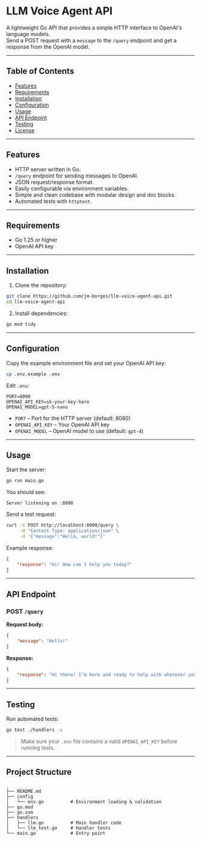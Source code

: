 # LLM Voice Agent API

A lightweight Go API that provides a simple HTTP interface to OpenAI's language models.  
Send a POST request with a `message` to the `/query` endpoint and get a response from the OpenAI model.

---

## Table of Contents

- [Features](#features)
- [Requirements](#requirements)
- [Installation](#installation)
- [Configuration](#configuration)
- [Usage](#usage)
- [API Endpoint](#api-endpoint)
- [Testing](#testing)
- [License](#license)

---

## Features

- HTTP server written in Go.
- `/query` endpoint for sending messages to OpenAI.
- JSON request/response format.
- Easily configurable via environment variables.
- Simple and clean codebase with modular design and doc blocks.
- Automated tests with `httptest`.

---

## Requirements

- Go 1.25 or higher
- OpenAI API key

---

## Installation

1. Clone the repository:

```bash
git clone https://github.com/jm-borges/llm-voice-agent-api.git
cd llm-voice-agent-api
````

2. Install dependencies:

```bash
go mod tidy
```

---

## Configuration

Copy the example environment file and set your OpenAI API key:

```bash
cp .env.example .env
```

Edit `.env`:

```
PORT=8090
OPENAI_API_KEY=sk-your-key-here
OPENAI_MODEL=gpt-5-nano
```

* `PORT` – Port for the HTTP server (default: 8080)
* `OPENAI_API_KEY` – Your OpenAI API key
* `OPENAI_MODEL` – OpenAI model to use (default: `gpt-4`)

---

## Usage

Start the server:

```bash
go run main.go
```

You should see:

```
Server listening on :8090
```

Send a test request:

```bash
curl -X POST http://localhost:8090/query \
     -H "Content-Type: application/json" \
     -d '{"message":"Hello, world!"}'
```

Example response:

```json
{
    "response": "Hi! How can I help you today?"
}
```

---

## API Endpoint

### POST `/query`

**Request body:**

```json
{
    "message": "Hello!"
}
```

**Response:**

```json
{
    "response": "Hi there! I’m here and ready to help with whatever you need."
}
```

---

## Testing

Run automated tests:

```bash
go test ./handlers -v
```

> Make sure your `.env` file contains a valid `OPENAI_API_KEY` before running tests.

---

## Project Structure

```
.
├── README.md
├── config
│   └── env.go          # Environment loading & validation
├── go.mod
├── go.sum
├── handlers
│   ├── llm.go          # Main handler code
│   └── llm_test.go     # Handler tests
└── main.go             # Entry point
```

